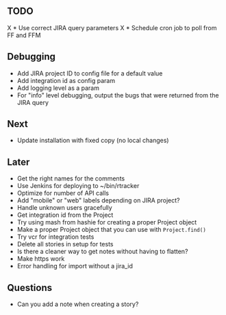 ## TODO

X * Use correct JIRA query parameters
X * Schedule cron job to poll from FF and FFM

## Debugging

* Add JIRA project ID to config file for a default value
* Add integration id as config param
* Add logging level as a param
* For "info" level debugging, output the bugs that were returned from the JIRA query

## Next

* Update installation with fixed copy (no local changes)

## Later

* Get the right names for the comments
* Use Jenkins for deploying to ~/bin/rtracker
* Optimize for number of API calls
* Add "mobile" or "web" labels depending on JIRA project?
* Handle unknown users gracefully
* Get integration id from the Project
* Try using mash from hashie for creating a proper Project object
* Make a proper Project object that you can use with `Project.find()`
* Try vcr for integration tests
* Delete all stories in setup for tests
* Is there a cleaner way to get notes without having to flatten?
* Make https work
* Error handling for import without a jira_id

## Questions

* Can you add a note when creating a story?